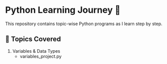 # Python Learning Journey 🐍

This repository contains topic-wise Python programs as I learn step by step.

## 📘 Topics Covered
1. Variables & Data Types
   - variables_project.py
  

